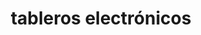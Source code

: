 ---
title: "tableros electrónicos"
description: "This is meta description"
type: servicios/tableros-electronicos
draft: false
sectionTitle: "Tableros Electrónicos"
menu:
  main:
    parent: "servicios"
    weight: 5

banner:
  titleFirst: true
  title: Tableros Electrónicos
  image: /images/TermografiaBanner.jpg
  content: "Nuevamente la empresa Tecnotrol S.R.L está lanzando su nuevo servicio de diagnostico por medio de imágenes termográficas. Una nueva oferta destinada a las empresas petroleras y eléctricas.
  <br><br>
  Una termografía es una imagen radiométrica de temperatura. Dicha imagen térmica, en instalaciones eléctricas, permite observar las condiciones de funcionamiento del objeto, a traves de la temperatura de superficie."
  background: bg-dark
  text: light
  button:
    enable: true
    label: ¿Dudas? escribinos
    link: contact

list:
  enable: true
  background: bg-dark
  text: light
  text_weight: 1
  title:
    enable: false
    text: "Probando 123"
  description:
    enable: true
    text: "Este nuevo servicio brinda a las empresas la posibilidad de obtener un diagnostico de sus instalaciones con el fin de prevenir inconvenientes futuros. Esto permitirá al cliente:"
  image:
    enable: true
    weight: 2
    location: /images/termografia.jpeg
  texts:
    - Realizar reportes preliminares de termografías. Un reporte cotidiano de una conexión en mal estado puede prevenir accidentes. Desde nuestra empresa brindamos un examen sobre las condiciones de sistemas eléctricos, cableados, sub-estaciones, motores, sistemas de aire acondicionado, compresores, humedades en paredes, sistemas de tierras, etc.
    - Implementar un programas de inspecciones termográficas en instalaciones, maquinaria, motores, etc. Dicha ejecución minimiza el riesgo de fallas de equipos y sus consecuencias. Al mismo tiempo permite al cliente ofrece una herramienta para el control de calidad de las reparaciones efectuadas.


---